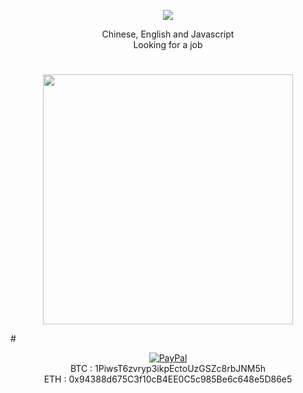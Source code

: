 <p align="center">
  <img src="https://github.com/laigyu/laigyu/assets/109860906/6303332b-29e7-4ea5-a765-4659af4cbd8c">
</p>

<p align="center">
Chinese, English and Javascript <br>
Looking for a job
</p>


#
<p align="center">
<img height=400 align="center" src="https://github-readme-stats.vercel.app/api?username=laigyu&show_icons=true&theme=vue&hide_title=true&hide_border=true&show=prs_merged,prs_merged_percentage" />
</p>
#
<div align="center">
  
  [![PayPal](https://img.shields.io/badge/PayPal-00457C?style=for-the-badge&logo=paypal&logoColor=white)](https://paypal.me/laigyu) <br>
BTC : 1PiwsT6zvryp3ikpEctoUzGSZc8rbJNM5h<br>
ETH : 0x94388d675C3f10cB4EE0C5c985Be6c648e5D86e5<br>
</div>
